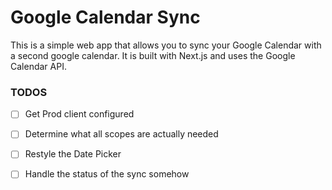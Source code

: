# Google Calendar Sync

This is a simple web app that allows you to sync your Google Calendar with a second google calendar. It is built with Next.js and uses the Google Calendar API.

### TODOS
- [ ] Get Prod client configured
- [ ] Determine what all scopes are actually needed
- [ ] Restyle the Date Picker
- [ ] Handle the status of the sync somehow


